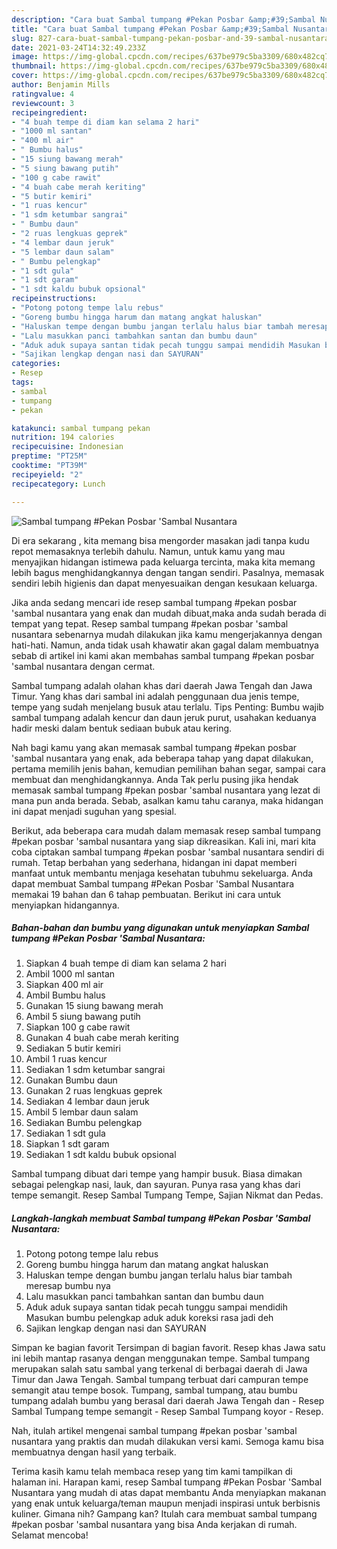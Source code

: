 ```yaml
---
description: "Cara buat Sambal tumpang #Pekan Posbar &amp;#39;Sambal Nusantara Sederhana Untuk Jualan"
title: "Cara buat Sambal tumpang #Pekan Posbar &amp;#39;Sambal Nusantara Sederhana Untuk Jualan"
slug: 827-cara-buat-sambal-tumpang-pekan-posbar-and-39-sambal-nusantara-sederhana-untuk-jualan
date: 2021-03-24T14:32:49.233Z
image: https://img-global.cpcdn.com/recipes/637be979c5ba3309/680x482cq70/sambal-tumpang-pekan-posbar-sambal-nusantara-foto-resep-utama.jpg
thumbnail: https://img-global.cpcdn.com/recipes/637be979c5ba3309/680x482cq70/sambal-tumpang-pekan-posbar-sambal-nusantara-foto-resep-utama.jpg
cover: https://img-global.cpcdn.com/recipes/637be979c5ba3309/680x482cq70/sambal-tumpang-pekan-posbar-sambal-nusantara-foto-resep-utama.jpg
author: Benjamin Mills
ratingvalue: 4
reviewcount: 3
recipeingredient:
- "4 buah tempe di diam kan selama 2 hari"
- "1000 ml santan"
- "400 ml air"
- " Bumbu halus"
- "15 siung bawang merah"
- "5 siung bawang putih"
- "100 g cabe rawit"
- "4 buah cabe merah keriting"
- "5 butir kemiri"
- "1 ruas kencur"
- "1 sdm ketumbar sangrai"
- " Bumbu daun"
- "2 ruas lengkuas geprek"
- "4 lembar daun jeruk"
- "5 lembar daun salam"
- " Bumbu pelengkap"
- "1 sdt gula"
- "1 sdt garam"
- "1 sdt kaldu bubuk opsional"
recipeinstructions:
- "Potong potong tempe lalu rebus"
- "Goreng bumbu hingga harum dan matang angkat haluskan"
- "Haluskan tempe dengan bumbu jangan terlalu halus biar tambah meresap bumbu nya"
- "Lalu masukkan panci tambahkan santan dan bumbu daun"
- "Aduk aduk supaya santan tidak pecah tunggu sampai mendidih Masukan bumbu pelengkap aduk aduk koreksi rasa jadi deh"
- "Sajikan lengkap dengan nasi dan SAYURAN"
categories:
- Resep
tags:
- sambal
- tumpang
- pekan

katakunci: sambal tumpang pekan 
nutrition: 194 calories
recipecuisine: Indonesian
preptime: "PT25M"
cooktime: "PT39M"
recipeyield: "2"
recipecategory: Lunch

---
```



![Sambal tumpang #Pekan Posbar &#39;Sambal Nusantara](https://img-global.cpcdn.com/recipes/637be979c5ba3309/680x482cq70/sambal-tumpang-pekan-posbar-sambal-nusantara-foto-resep-utama.jpg)

Di era  sekarang , kita memang bisa mengorder masakan jadi tanpa kudu repot memasaknya terlebih dahulu. Namun, untuk kamu yang mau menyajikan hidangan istimewa pada keluarga tercinta, maka kita memang lebih bagus menghidangkannya dengan tangan sendiri. Pasalnya, memasak sendiri lebih higienis dan dapat menyesuaikan dengan kesukaan keluarga.

Jika anda sedang mencari ide resep sambal tumpang #pekan posbar &#39;sambal nusantara yang enak dan mudah dibuat,maka anda sudah berada di tempat yang tepat. Resep sambal tumpang #pekan posbar &#39;sambal nusantara  sebenarnya mudah dilakukan jika kamu mengerjakannya dengan hati-hati. Namun, anda tidak usah khawatir akan gagal dalam membuatnya 
sebab di artikel ini kami akan membahas sambal tumpang #pekan posbar &#39;sambal nusantara dengan cermat.  

Sambal tumpang adalah olahan khas dari daerah Jawa Tengah dan Jawa Timur. Yang khas dari sambal ini adalah penggunaan dua jenis tempe, tempe yang sudah menjelang busuk atau terlalu. Tips Penting: Bumbu wajib sambal tumpang adalah kencur dan daun jeruk purut, usahakan keduanya hadir meski dalam bentuk sediaan bubuk atau kering.

Nah bagi kamu yang akan memasak sambal tumpang #pekan posbar &#39;sambal nusantara yang enak, ada beberapa tahap yang dapat dilakukan, pertama memilih jenis bahan, kemudian pemilihan bahan segar, sampai cara membuat dan menghidangkannya. Anda Tak perlu pusing jika hendak memasak sambal tumpang #pekan posbar &#39;sambal nusantara yang lezat di mana pun anda berada. Sebab, asalkan kamu  tahu caranya, maka hidangan ini dapat menjadi suguhan yang spesial.

Berikut, ada beberapa cara mudah dalam memasak resep sambal tumpang #pekan posbar &#39;sambal nusantara yang siap dikreasikan. Kali ini, mari kita coba ciptakan sambal tumpang #pekan posbar &#39;sambal nusantara sendiri di rumah. Tetap berbahan yang sederhana, hidangan ini dapat memberi manfaat untuk membantu menjaga kesehatan tubuhmu sekeluarga. Anda dapat membuat Sambal tumpang #Pekan Posbar &#39;Sambal Nusantara memakai 19 bahan dan 6 tahap pembuatan. Berikut ini cara untuk menyiapkan hidangannya.

<!--inarticleads1-->

##### Bahan-bahan dan bumbu yang digunakan untuk menyiapkan Sambal tumpang #Pekan Posbar &#39;Sambal Nusantara:

1. Siapkan 4 buah tempe di diam kan selama 2 hari
1. Ambil 1000 ml santan
1. Siapkan 400 ml air
1. Ambil  Bumbu halus
1. Gunakan 15 siung bawang merah
1. Ambil 5 siung bawang putih
1. Siapkan 100 g cabe rawit
1. Gunakan 4 buah cabe merah keriting
1. Sediakan 5 butir kemiri
1. Ambil 1 ruas kencur
1. Sediakan 1 sdm ketumbar sangrai
1. Gunakan  Bumbu daun
1. Gunakan 2 ruas lengkuas geprek
1. Sediakan 4 lembar daun jeruk
1. Ambil 5 lembar daun salam
1. Sediakan  Bumbu pelengkap
1. Sediakan 1 sdt gula
1. Siapkan 1 sdt garam
1. Sediakan 1 sdt kaldu bubuk opsional


Sambal tumpang dibuat dari tempe yang hampir busuk. Biasa dimakan sebagai pelengkap nasi, lauk, dan sayuran. Punya rasa yang khas dari tempe semangit. Resep Sambal Tumpang Tempe, Sajian Nikmat dan Pedas. 

<!--inarticleads2-->

##### Langkah-langkah membuat Sambal tumpang #Pekan Posbar &#39;Sambal Nusantara:

1. Potong potong tempe lalu rebus
1. Goreng bumbu hingga harum dan matang angkat haluskan
1. Haluskan tempe dengan bumbu jangan terlalu halus biar tambah meresap bumbu nya
1. Lalu masukkan panci tambahkan santan dan bumbu daun
1. Aduk aduk supaya santan tidak pecah tunggu sampai mendidih Masukan bumbu pelengkap aduk aduk koreksi rasa jadi deh
1. Sajikan lengkap dengan nasi dan SAYURAN


Simpan ke bagian favorit Tersimpan di bagian favorit. Resep khas Jawa satu ini lebih mantap rasanya dengan menggunakan tempe. Sambal tumpang merupakan salah satu sambal yang terkenal di berbagai daerah di Jawa Timur dan Jawa Tengah. Sambal tumpang terbuat dari campuran tempe semangit atau tempe bosok. Tumpang, sambal tumpang, atau bumbu tumpang adalah bumbu yang berasal dari daerah Jawa Tengah dan - Resep Sambal Tumpang tempe semangit - Resep Sambal Tumpang koyor - Resep. 

Nah, itulah artikel mengenai  sambal tumpang #pekan posbar &#39;sambal nusantara  yang praktis dan mudah dilakukan versi kami. Semoga kamu bisa membuatnya dengan hasil yang terbaik. 

Terima kasih kamu telah membaca resep yang tim kami tampilkan di halaman ini. Harapan kami, resep  Sambal tumpang #Pekan Posbar &#39;Sambal Nusantara yang mudah di atas dapat membantu Anda menyiapkan makanan yang enak untuk keluarga/teman maupun menjadi inspirasi untuk berbisnis kuliner. Gimana nih? Gampang kan? Itulah cara membuat sambal tumpang #pekan posbar &#39;sambal nusantara yang bisa Anda kerjakan di rumah. Selamat mencoba!

